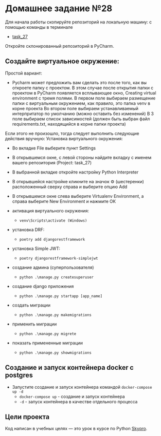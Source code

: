 # Домашнее задание №28

Для начала работы скопируйте репозиторий на локальную машину: с помощью команды в терминале

- [task_27](https://github.com/HAMarat/course_work_5.git)

Откройте склонированный репозиторий в PyCharm.

## Cоздайте виртуальное окружение:
Простой вариант:
- Pycharm может предложить вам сделать это после того, как вы откроете папку с проектом. В этом случае после открытия папки с проектом в PyCharm появляется всплывающее окно, Creating virtual environment c тремя полями. В первом поле выбираем размещение папки с виртуальным окружением, как правило, это папка venv в корне проекта Во втором поле выбираем устанавливаемый интерпритатор по умолчанию (можно оставить без изменений) В 3 поле выбираем список зависимостей (должен быть выбран файл requirements.txt, находящийся в корне папки проекта)

Если этого не произошло, тогда следует выполнить следующие действия вручную:
Установка виртуального окружения:
- Во вкладке File выберите пункт Settings
- В открывшемся окне, с левой стороны найдите вкладку с именем вашего репозитория (Project: task_27)
- В выбранной вкладке откройте настройку Python Interpreter
- В открывшейся настройке кликните на значок ⚙ (шестеренки) расположенный сверху справа и выберите опцию Add
- В открывшемся окне слева выберите Virtualenv Environment, а справа выберите New Environment и нажмите ОК

- активация виртуального окружения:
  - `venv\Scripts\activate (Windows)`
  
- установка DRF:
  - `poetry add djangorestframework`

- установка Simple JWT:
  - `poetry djangorestframework-simplejwt`

- создание админа (суперпользователя)
  - `python .\manage.py createsuperuser`

- создание django приложения
  - `python .\manage.py startapp [app_name]`

- создать миграции 
  - `python .\manage.py makemigrations`

- применить миграции
  - `python .\manage.py migrete`

- показать примененные миграции
  - `python .\manage.py showmigrations`
  
## Создание и запуск контейнера docker с postgres

- Запустите создание и запуск контейнера командой `docker-compose up -d` 
  - `docker-compose up` - создание и запуск контейнера
  - `-d` - запуск контейнера в качестве отдельного процесса


## Цели проекта

Код написан в учебных целях — это урок в курсе по Python [Skypro](https://sky.pro).